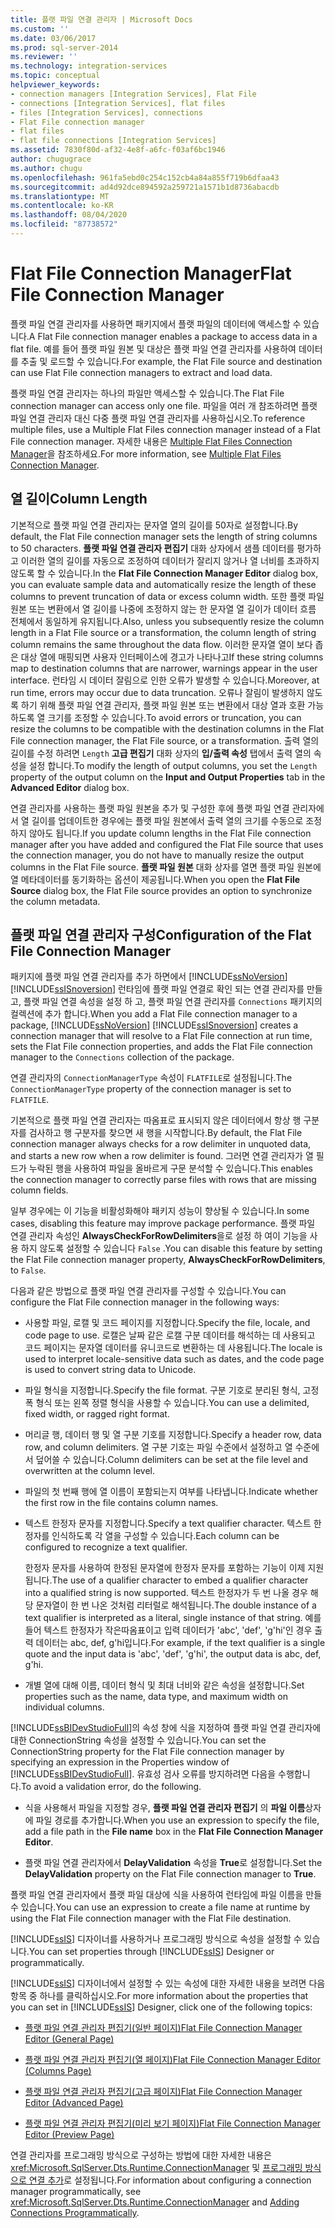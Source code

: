 ```yaml
---
title: 플랫 파일 연결 관리자 | Microsoft Docs
ms.custom: ''
ms.date: 03/06/2017
ms.prod: sql-server-2014
ms.reviewer: ''
ms.technology: integration-services
ms.topic: conceptual
helpviewer_keywords:
- connection managers [Integration Services], Flat File
- connections [Integration Services], flat files
- files [Integration Services], connections
- Flat File connection manager
- flat files
- flat file connections [Integration Services]
ms.assetid: 7830f80d-af32-4e8f-a6fc-f03af6bc1946
author: chugugrace
ms.author: chugu
ms.openlocfilehash: 961fa5ebd0c254c152cb4a84a855f719b6dfaa43
ms.sourcegitcommit: ad4d92dce894592a259721a1571b1d8736abacdb
ms.translationtype: MT
ms.contentlocale: ko-KR
ms.lasthandoff: 08/04/2020
ms.locfileid: "87738572"
---
```

# <a name="flat-file-connection-manager"></a><span data-ttu-id="4978e-102">Flat File Connection Manager</span><span class="sxs-lookup"><span data-stu-id="4978e-102">Flat File Connection Manager</span></span>
  <span data-ttu-id="4978e-103">플랫 파일 연결 관리자를 사용하면 패키지에서 플랫 파일의 데이터에 액세스할 수 있습니다.</span><span class="sxs-lookup"><span data-stu-id="4978e-103">A Flat File connection manager enables a package to access data in a flat file.</span></span> <span data-ttu-id="4978e-104">예를 들어 플랫 파일 원본 및 대상은 플랫 파일 연결 관리자를 사용하여 데이터를 추출 및 로드할 수 있습니다.</span><span class="sxs-lookup"><span data-stu-id="4978e-104">For example, the Flat File source and destination can use Flat File connection managers to extract and load data.</span></span>  
  
 <span data-ttu-id="4978e-105">플랫 파일 연결 관리자는 하나의 파일만 액세스할 수 있습니다.</span><span class="sxs-lookup"><span data-stu-id="4978e-105">The Flat File connection manager can access only one file.</span></span> <span data-ttu-id="4978e-106">파일을 여러 개 참조하려면 플랫 파일 연결 관리자 대신 다중 플랫 파일 연결 관리자를 사용하십시오.</span><span class="sxs-lookup"><span data-stu-id="4978e-106">To reference multiple files, use a Multiple Flat Files connection manager instead of a Flat File connection manager.</span></span> <span data-ttu-id="4978e-107">자세한 내용은 [Multiple Flat Files Connection Manager](multiple-flat-files-connection-manager.md)을 참조하세요.</span><span class="sxs-lookup"><span data-stu-id="4978e-107">For more information, see [Multiple Flat Files Connection Manager](multiple-flat-files-connection-manager.md).</span></span>  
  
## <a name="column-length"></a><span data-ttu-id="4978e-108">열 길이</span><span class="sxs-lookup"><span data-stu-id="4978e-108">Column Length</span></span>  
 <span data-ttu-id="4978e-109">기본적으로 플랫 파일 연결 관리자는 문자열 열의 길이를 50자로 설정합니다.</span><span class="sxs-lookup"><span data-stu-id="4978e-109">By default, the Flat File connection manager sets the length of string columns to 50 characters.</span></span> <span data-ttu-id="4978e-110">**플랫 파일 연결 관리자 편집기** 대화 상자에서 샘플 데이터를 평가하고 이러한 열의 길이를 자동으로 조정하여 데이터가 잘리지 않거나 열 너비를 초과하지 않도록 할 수 있습니다.</span><span class="sxs-lookup"><span data-stu-id="4978e-110">In the **Flat File Connection Manager Editor** dialog box, you can evaluate sample data and automatically resize the length of these columns to prevent truncation of data or excess column width.</span></span> <span data-ttu-id="4978e-111">또한 플랫 파일 원본 또는 변환에서 열 길이를 나중에 조정하지 않는 한 문자열 열 길이가 데이터 흐름 전체에서 동일하게 유지됩니다.</span><span class="sxs-lookup"><span data-stu-id="4978e-111">Also, unless you subsequently resize the column length in a Flat File source or a transformation, the column length of string column remains the same throughout the data flow.</span></span> <span data-ttu-id="4978e-112">이러한 문자열 열이 보다 좁은 대상 열에 매핑되면 사용자 인터페이스에 경고가 나타나고</span><span class="sxs-lookup"><span data-stu-id="4978e-112">If these string columns map to destination columns that are narrower, warnings appear in the user interface.</span></span> <span data-ttu-id="4978e-113">런타임 시 데이터 잘림으로 인한 오류가 발생할 수 있습니다.</span><span class="sxs-lookup"><span data-stu-id="4978e-113">Moreover, at run time, errors may occur due to data truncation.</span></span> <span data-ttu-id="4978e-114">오류나 잘림이 발생하지 않도록 하기 위해 플랫 파일 연결 관리자, 플랫 파일 원본 또는 변환에서 대상 열과 호환 가능하도록 열 크기를 조정할 수 있습니다.</span><span class="sxs-lookup"><span data-stu-id="4978e-114">To avoid errors or truncation, you can resize the columns to be compatible with the destination columns in the Flat File connection manager, the Flat File source, or a transformation.</span></span> <span data-ttu-id="4978e-115">출력 열의 길이를 수정 하려면 `Length` **고급 편집기** 대화 상자의 **입/출력 속성** 탭에서 출력 열의 속성을 설정 합니다.</span><span class="sxs-lookup"><span data-stu-id="4978e-115">To modify the length of output columns, you set the `Length` property of the output column on the **Input and Output Properties** tab in the **Advanced Editor** dialog box.</span></span>  
  
 <span data-ttu-id="4978e-116">연결 관리자를 사용하는 플랫 파일 원본을 추가 및 구성한 후에 플랫 파일 연결 관리자에서 열 길이를 업데이트한 경우에는 플랫 파일 원본에서 출력 열의 크기를 수동으로 조정하지 않아도 됩니다.</span><span class="sxs-lookup"><span data-stu-id="4978e-116">If you update column lengths in the Flat File connection manager after you have added and configured the Flat File source that uses the connection manager, you do not have to manually resize the output columns in the Flat File source.</span></span> <span data-ttu-id="4978e-117">**플랫 파일 원본** 대화 상자를 열면 플랫 파일 원본에 열 메타데이터를 동기화하는 옵션이 제공됩니다.</span><span class="sxs-lookup"><span data-stu-id="4978e-117">When you open the **Flat File Source** dialog box, the Flat File source provides an option to synchronize the column metadata.</span></span>  
  
## <a name="configuration-of-the-flat-file-connection-manager"></a><span data-ttu-id="4978e-118">플랫 파일 연결 관리자 구성</span><span class="sxs-lookup"><span data-stu-id="4978e-118">Configuration of the Flat File Connection Manager</span></span>  
 <span data-ttu-id="4978e-119">패키지에 플랫 파일 연결 관리자를 추가 하면에서 [!INCLUDE[ssNoVersion](../../includes/ssnoversion-md.md)] [!INCLUDE[ssISnoversion](../../includes/ssisnoversion-md.md)] 런타임에 플랫 파일 연결로 확인 되는 연결 관리자를 만들고, 플랫 파일 연결 속성을 설정 하 고, 플랫 파일 연결 관리자를 `Connections` 패키지의 컬렉션에 추가 합니다.</span><span class="sxs-lookup"><span data-stu-id="4978e-119">When you add a Flat File connection manager to a package, [!INCLUDE[ssNoVersion](../../includes/ssnoversion-md.md)] [!INCLUDE[ssISnoversion](../../includes/ssisnoversion-md.md)] creates a connection manager that will resolve to a Flat File connection at run time, sets the Flat File connection properties, and adds the Flat File connection manager to the `Connections` collection of the package.</span></span>  
  
 <span data-ttu-id="4978e-120">연결 관리자의 `ConnectionManagerType` 속성이 `FLATFILE`로 설정됩니다.</span><span class="sxs-lookup"><span data-stu-id="4978e-120">The `ConnectionManagerType` property of the connection manager is set to `FLATFILE`.</span></span>  
  
 <span data-ttu-id="4978e-121">기본적으로 플랫 파일 연결 관리자는 따옴표로 표시되지 않은 데이터에서 항상 행 구분자를 검사하고 행 구분자를 찾으면 새 행을 시작합니다.</span><span class="sxs-lookup"><span data-stu-id="4978e-121">By default, the Flat File connection manager always checks for a row delimiter in unquoted data, and starts a new row when a row delimiter is found.</span></span> <span data-ttu-id="4978e-122">그러면 연결 관리자가 열 필드가 누락된 행을 사용하여 파일을 올바르게 구문 분석할 수 있습니다.</span><span class="sxs-lookup"><span data-stu-id="4978e-122">This enables the connection manager to correctly parse files with rows that are missing column fields.</span></span>  
  
 <span data-ttu-id="4978e-123">일부 경우에는 이 기능을 비활성화해야 패키지 성능이 향상될 수 있습니다.</span><span class="sxs-lookup"><span data-stu-id="4978e-123">In some cases, disabling this feature may improve package performance.</span></span> <span data-ttu-id="4978e-124">플랫 파일 연결 관리자 속성인 **AlwaysCheckForRowDelimiters**을로 설정 하 여이 기능을 사용 하지 않도록 설정할 수 있습니다 `False` .</span><span class="sxs-lookup"><span data-stu-id="4978e-124">You can disable this feature by setting the Flat File connection manager property, **AlwaysCheckForRowDelimiters**, to `False`.</span></span>  
  
 <span data-ttu-id="4978e-125">다음과 같은 방법으로 플랫 파일 연결 관리자를 구성할 수 있습니다.</span><span class="sxs-lookup"><span data-stu-id="4978e-125">You can configure the Flat File connection manager in the following ways:</span></span>  
  
-   <span data-ttu-id="4978e-126">사용할 파일, 로캘 및 코드 페이지를 지정합니다.</span><span class="sxs-lookup"><span data-stu-id="4978e-126">Specify the file, locale, and code page to use.</span></span> <span data-ttu-id="4978e-127">로캘은 날짜 같은 로캘 구분 데이터를 해석하는 데 사용되고 코드 페이지는 문자열 데이터를 유니코드로 변환하는 데 사용됩니다.</span><span class="sxs-lookup"><span data-stu-id="4978e-127">The locale is used to interpret locale-sensitive data such as dates, and the code page is used to convert string data to Unicode.</span></span>  
  
-   <span data-ttu-id="4978e-128">파일 형식을 지정합니다.</span><span class="sxs-lookup"><span data-stu-id="4978e-128">Specify the file format.</span></span> <span data-ttu-id="4978e-129">구분 기호로 분리된 형식, 고정 폭 형식 또는 왼쪽 정렬 형식을 사용할 수 있습니다.</span><span class="sxs-lookup"><span data-stu-id="4978e-129">You can use a delimited, fixed width, or ragged right format.</span></span>  
  
-   <span data-ttu-id="4978e-130">머리글 행, 데이터 행 및 열 구분 기호를 지정합니다.</span><span class="sxs-lookup"><span data-stu-id="4978e-130">Specify a header row, data row, and column delimiters.</span></span> <span data-ttu-id="4978e-131">열 구분 기호는 파일 수준에서 설정하고 열 수준에서 덮어쓸 수 있습니다.</span><span class="sxs-lookup"><span data-stu-id="4978e-131">Column delimiters can be set at the file level and overwritten at the column level.</span></span>  
  
-   <span data-ttu-id="4978e-132">파일의 첫 번째 행에 열 이름이 포함되는지 여부를 나타냅니다.</span><span class="sxs-lookup"><span data-stu-id="4978e-132">Indicate whether the first row in the file contains column names.</span></span>  
  
-   <span data-ttu-id="4978e-133">텍스트 한정자 문자를 지정합니다.</span><span class="sxs-lookup"><span data-stu-id="4978e-133">Specify a text qualifier character.</span></span> <span data-ttu-id="4978e-134">텍스트 한정자를 인식하도록 각 열을 구성할 수 있습니다.</span><span class="sxs-lookup"><span data-stu-id="4978e-134">Each column can be configured to recognize a text qualifier.</span></span>  
  
     <span data-ttu-id="4978e-135">한정자 문자를 사용하여 한정된 문자열에 한정자 문자를 포함하는 기능이 이제 지원됩니다.</span><span class="sxs-lookup"><span data-stu-id="4978e-135">The use of a qualifier character to embed a qualifier character into a qualified string is now supported.</span></span> <span data-ttu-id="4978e-136">텍스트 한정자가 두 번 나올 경우 해당 문자열이 한 번 나온 것처럼 리터럴로 해석됩니다.</span><span class="sxs-lookup"><span data-stu-id="4978e-136">The double instance of a text qualifier is interpreted as a literal, single instance of that string.</span></span> <span data-ttu-id="4978e-137">예를 들어 텍스트 한정자가 작은따옴표이고 입력 데이터가 'abc', 'def', 'g'hi'인 경우 출력 데이터는 abc, def, g'hi입니다.</span><span class="sxs-lookup"><span data-stu-id="4978e-137">For example, if the text qualifier is a single quote and the input data is 'abc', 'def', 'g'hi', the output data is abc, def, g'hi.</span></span>  
  
-   <span data-ttu-id="4978e-138">개별 열에 대해 이름, 데이터 형식 및 최대 너비와 같은 속성을 설정합니다.</span><span class="sxs-lookup"><span data-stu-id="4978e-138">Set properties such as the name, data type, and maximum width on individual columns.</span></span>  
  
 <span data-ttu-id="4978e-139">[!INCLUDE[ssBIDevStudioFull](../../includes/ssbidevstudiofull-md.md)]의 속성 창에 식을 지정하여 플랫 파일 연결 관리자에 대한 ConnectionString 속성을 설정할 수 있습니다.</span><span class="sxs-lookup"><span data-stu-id="4978e-139">You can set the ConnectionString property for the Flat File connection manager by specifying an expression in the Properties window of [!INCLUDE[ssBIDevStudioFull](../../includes/ssbidevstudiofull-md.md)].</span></span> <span data-ttu-id="4978e-140">유효성 검사 오류를 방지하려면 다음을 수행합니다.</span><span class="sxs-lookup"><span data-stu-id="4978e-140">To avoid a validation error, do the following.</span></span>  
  
-   <span data-ttu-id="4978e-141">식을 사용해서 파일을 지정할 경우, **플랫 파일 연결 관리자 편집기** 의 **파일 이름**상자에 파일 경로를 추가합니다.</span><span class="sxs-lookup"><span data-stu-id="4978e-141">When you use an expression to specify the file, add a file path in the **File name** box in the **Flat File Connection Manager Editor**.</span></span>  
  
-   <span data-ttu-id="4978e-142">플랫 파일 연결 관리자에서 **DelayValidation** 속성을 **True**로 설정합니다.</span><span class="sxs-lookup"><span data-stu-id="4978e-142">Set the **DelayValidation** property on the Flat File connection manager to **True**.</span></span>  
  
 <span data-ttu-id="4978e-143">플랫 파일 연결 관리자에서 플랫 파일 대상에 식을 사용하여 런타임에 파일 이름을 만들 수 있습니다.</span><span class="sxs-lookup"><span data-stu-id="4978e-143">You can use an expression to create a file name at runtime by using the Flat File connection manager with the Flat File destination.</span></span>  
  
 <span data-ttu-id="4978e-144">[!INCLUDE[ssIS](../../includes/ssis-md.md)] 디자이너를 사용하거나 프로그래밍 방식으로 속성을 설정할 수 있습니다.</span><span class="sxs-lookup"><span data-stu-id="4978e-144">You can set properties through [!INCLUDE[ssIS](../../includes/ssis-md.md)] Designer or programmatically.</span></span>  
  
 <span data-ttu-id="4978e-145">[!INCLUDE[ssIS](../../includes/ssis-md.md)] 디자이너에서 설정할 수 있는 속성에 대한 자세한 내용을 보려면 다음 항목 중 하나를 클릭하십시오.</span><span class="sxs-lookup"><span data-stu-id="4978e-145">For more information about the properties that you can set in [!INCLUDE[ssIS](../../includes/ssis-md.md)] Designer, click one of the following topics:</span></span>  
  
-   [<span data-ttu-id="4978e-146">플랫 파일 연결 관리자 편집기&#40;일반 페이지&#41;</span><span class="sxs-lookup"><span data-stu-id="4978e-146">Flat File Connection Manager Editor &#40;General Page&#41;</span></span>](../general-page-of-integration-services-designers-options.md)  
  
-   [<span data-ttu-id="4978e-147">플랫 파일 연결 관리자 편집기&#40;열 페이지&#41;</span><span class="sxs-lookup"><span data-stu-id="4978e-147">Flat File Connection Manager Editor &#40;Columns Page&#41;</span></span>](../flat-file-connection-manager-editor-columns-page.md)  
  
-   [<span data-ttu-id="4978e-148">플랫 파일 연결 관리자 편집기&#40;고급 페이지&#41;</span><span class="sxs-lookup"><span data-stu-id="4978e-148">Flat File Connection Manager Editor &#40;Advanced Page&#41;</span></span>](../flat-file-connection-manager-editor-advanced-page.md)  
  
-   [<span data-ttu-id="4978e-149">플랫 파일 연결 관리자 편집기&#40;미리 보기 페이지&#41;</span><span class="sxs-lookup"><span data-stu-id="4978e-149">Flat File Connection Manager Editor &#40;Preview Page&#41;</span></span>](../flat-file-connection-manager-editor-preview-page.md)  
  
 <span data-ttu-id="4978e-150">연결 관리자를 프로그래밍 방식으로 구성하는 방법에 대한 자세한 내용은 <xref:Microsoft.SqlServer.Dts.Runtime.ConnectionManager> 및 [프로그래밍 방식으로 연결 추가](../building-packages-programmatically/adding-connections-programmatically.md)로 설정됩니다.</span><span class="sxs-lookup"><span data-stu-id="4978e-150">For information about configuring a connection manager programmatically, see <xref:Microsoft.SqlServer.Dts.Runtime.ConnectionManager> and [Adding Connections Programmatically](../building-packages-programmatically/adding-connections-programmatically.md).</span></span>  
  
  

